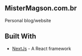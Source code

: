 ## MisterMagson.com.br  

Personal blog/website 

## Built With

* [NextJs](https://nextjs.org/docs/getting-started) - A React framework
